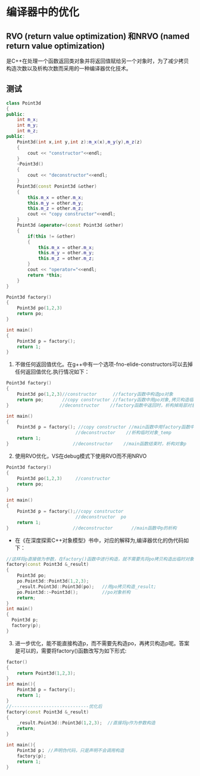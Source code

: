 # 编译器中的优化
## RVO (return value optimization) 和NRVO (named return value optimization)
是C++在处理一个函数返回类对象并将返回值赋给另一个对象时，为了减少拷贝构造次数以及析构次数而采用的一种编译器优化技术。
## 测试
```C++
class Point3d
{
public:
    int m_x;
    int m_y;
    int m_z;
public:
    Point3d(int x,int y,int z):m_x(x),m_y(y),m_z(z)
    {
        cout << "constructor"<<endl;
    }
    ~Point3d()
    {
        cout << "deconstructor"<<endl;
    }
    Point3d(const Ponint3d &other)
    {
        this.m_x = other.m_x;
        this.m_y = other.m_y;
        this.m_z = other.m_z;
        cout << "copy constructor"<<endl;
    }
    Point3d &operator=(const Point3d &other)
    {
        if(this != &other)
        {
            this.m_x = other.m_x;
            this.m_y = other.m_y;
            this.m_z = other.m_z;
        }
        cout << "operator="<<endl;
        return *this;
    }
}

Point3d factory()
{
    Point3d po(1,2,3)
    return po;
}

int main()
{
    Point3d p = factory();
    return 1;
}

```
1. 不做任何返回值优化。在g++中有一个选项-fno-elide-constructors可以去掉任何返回值优化.执行情况如下：
```C++
Point3d factory()
{
    Point3d po(1,2,3)//constructor      //factory函数中构造po对象
    return po;       //copy constructor //factory函数中用po对象,拷贝构造临时对象_temp
}                   //deconstructor    //factory函数中返回时，析构掉局部对象po

int main()
{
    Point3d p = factory(); //copy constructor //main函数中用factory函数中拷贝构造的临时对象,拷贝构造对象p
                          //deconstructor    //析构临时对象_temp
    return 1;
}                        //deconstructor    //main函数结束时，析构对象p
```
2. 使用RVO优化，VS在debug模式下使用RVO而不用NRVO
```C++
Point3d factory()
{
    Point3d po(1,2,3)     //constructor 
    return po;
}

int main()
{
    Point3d p = factory();//copy constructor
                          //deconstructor  po
    return 1;
}                        //deconstructor       //main函数中p的析构
```
- 在《在深度探索C++对象模型》书中，对应的解释为,编译器优化的伪代码如下：
```C++
//这样将p直接做为参数，在factory()函数中进行构造，就不需要先将po拷贝构造出临时对象_temp，再析构_temp。
factory(const Point3d &_result)
{
    Point3d po;
    po.Point3d::Point3d(1,2,3);
    _result.Point3d::Point3d(po);   //用po拷贝构造_result;
    po.Point3d::~Point3d();         //po对象析构
    return;
}
int main()
{
  Point3d p;
  factory(p);
}
```
3. 进一步优化，能不能直接构造p，而不需要先构造po，再拷贝构造p呢。答案是可以的，需要将factory()函数改写为如下形式:
```C++
factor()
{
    return Point3d(1,2,3);
}
int main(){
    Point3d p = factory();
    return 1;
}
//-----------------------------优化后
factory(const Point3d &_result)
{
    _result.Point3d::Point3d(1,2,3);  //直接将p作为参数构造
    return;
}

int main(){
    Point3d p； //声明伪代码，只是声明不会调用构造
    factory(p);
    return 1;
}
```

